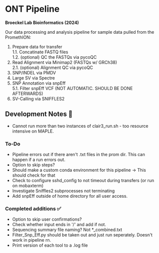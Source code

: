 # ONT Pipeline
**Broeckel Lab Bioinformatics (2024)**

Our data processing and analysis pipeline for sample data pulled from the PromethION:

1. Prepare data for transfer                                                                               
      1.1. Concatinate FASTQ files                                            
      1.2. (optional) QC the FASTQs via pycoQC                                                            
2. Read Alignment via Minimap2 (FASTQs w/ GRCh38)                                        
       2.1. (optional) Alignment QC via pycoQC                                         
3. SNP/INDEL via PMDV                                                           
4. Large SV via Spectre                                                          
5. SNP Annotation via snpEff                                      
       5.1. Filter snpEff VCF (NOT AUTOMATIC. SHOULD BE DONE AFTERWARDS)                                                 
6. SV-Calling via SNIFFLES2
   

## Development Notes 📝
  - Cannot run more than two instances of clair3_run.sh - too resource intensive on MAPLE.

### To-Do 
  - Pipeline errors out if there aren't .txt files in the prom dir. This can happen if a run errors out.
  - Option to skip steps?
  - Should make a custom conda environment for this pipeline
       -> This should check for that
  - Check to configure sshd_config to not timeout during transfers (or run on mobaxterm)
  - Investigate Sniffles2 subprocesses not terminating
  - Add snpEff outside of home directory for all user access.
  

### Completed additions ✅
  - Option to skip user confirmations?
  - Check whether input ends in '/' and add if not.
  - Sequencing summary file naming? Not *_combined.txt
  - Filter_Snp_Eff.py should be taken out and just run seperately. Doesn't work in pipeline rn. 
  - Print version of each tool to a .log file
